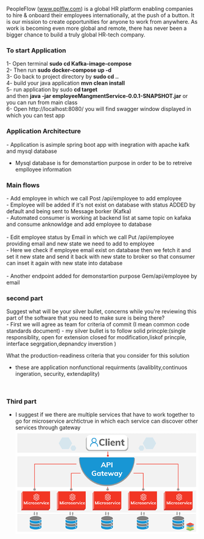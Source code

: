 

PeopleFlow (www.pplflw.com) is a global HR platform enabling companies to hire & onboard their employees internationally, at the push of a button. It is our mission to create opportunities for anyone to work from anywhere. As work is becoming even more global and remote, there has never been a bigger chance to build a truly global HR-tech company.

<h3>To start Application</h3>
1- Open terminal <b>sudo cd Kafka-image-compose </b><br/>
2- Then run <b>sudo docker-compose up -d </b><br/>
3- Go back to project directory by <b>sudo cd .. </b><br/>
4- build your java application <b>mvn clean install</b> <br/>
5- run application by sudo <b>cd target</b> <br/> and then
<b>java -jar employeeMangmentService-0.0.1-SNAPSHOT.jar</b> or you can run from main class<br/>
6- Open http://localhost:8080/ you will find swagger window displayed in which you can test app


<h3>Application Architecture</h3>
- Application is asimple spring boot app with inegration with apache kafk
and mysql database<br>
  
- Mysql database is for demonstartion purpose in order to be to retreive emplloyee information


<h3>Main flows</h3>
    - Add employee in which we call Post /api/employee to add employee <br/>
    - Employee will be added if it's not exist on database with status ADDED by default and being sent to Message borker (Kafka) <br/>
    - Automated consumer is working at backend list at same topic on kafaka and consume anknowldge and add employee to database <br/>

<br/>
    - Edit employee status by Email in which we call Put /api/employee providing email and new state we need to add to employee <br/>
    - Here we check if employee email exist on database then we fetch it and set it new state and send it back with new state to broker so that consumer can inset it again with new state into database<br/>
<br/>
- Another endpoint added for demonstartion purpose Gem/api/employee by email

<h3>second part</h3>
Suggest what will be your silver bullet, concerns while you're reviewing this part of the software that you need to make sure is being there? </br>
- First we will agree as team for criteria of commit (I mean common code standards document)
- my silver bullet is to follow solid princple:(single responsiblity, open for extension closed for modification,liskof princple, interface segrgation,depnandcy inverstion )<br/>

What the production-readiness criteria that you consider for this solution
- these are application nonfunctional requirments (avaliblity,continuos ingeration, security, extendaplity)

<br/>
<h3> Third part</h3>

- I suggest if we there are multiple services that have to work together
to go for microservice archtictrue in which each service can discover other services through gateway
  ![Suggested architecture](microservices.png?raw=true "suggested architecture")
 





